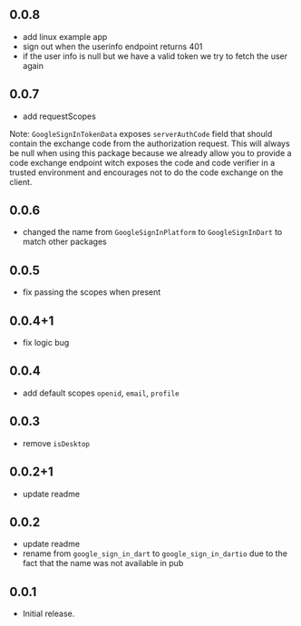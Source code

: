 ## 0.0.8

* add linux example app
* sign out when the userinfo endpoint returns 401
* if the user info is null but we have a valid token we try to fetch the user again

## 0.0.7

* add requestScopes

Note: `GoogleSignInTokenData` exposes `serverAuthCode` field that should
contain the exchange code from the authorization request. This will
always be null when using this package because we already allow you to
provide a code exchange endpoint witch exposes the code and code
verifier in a trusted environment and encourages not to do the code
exchange on the client.

## 0.0.6

* changed the name from `GoogleSignInPlatform` to `GoogleSignInDart` to match other packages

## 0.0.5

* fix passing the scopes when present 

## 0.0.4+1

* fix logic bug 

## 0.0.4

* add default scopes `openid`, `email`, `profile` 

## 0.0.3

* remove `isDesktop` 

## 0.0.2+1

* update readme 

## 0.0.2

* update readme 
* rename from `google_sign_in_dart` to `google_sign_in_dartio` due to the fact that the name was not available in pub

## 0.0.1

* Initial release.
